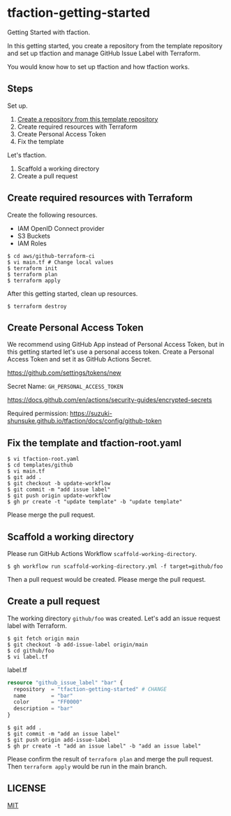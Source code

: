 # tfaction-getting-started

Getting Started with tfaction.

In this getting started, you create a repository from the template repository and
set up tfaction and manage GitHub Issue Label with Terraform.

You would know how to set up tfaction and how tfaction works.

## Steps

Set up.

1. [Create a repository from this template repository](https://github.com/suzuki-shunsuke/tfaction-getting-started/generate)
1. Create required resources with Terraform
1. Create Personal Access Token
1. Fix the template

Let's tfaction.

1. Scaffold a working directory
1. Create a pull request

## Create required resources with Terraform

Create the following resources.

* IAM OpenID Connect provider
* S3 Buckets
* IAM Roles

```console
$ cd aws/github-terraform-ci
$ vi main.tf # Change local values
$ terraform init
$ terraform plan
$ terraform apply
```

After this getting started, clean up resources.

```console
$ terraform destroy
```

## Create Personal Access Token

We recommend using GitHub App instead of Personal Access Token, but in this getting started let's use a personal access token.
Create a Personal Access Token and set it as GitHub Actions Secret.

https://github.com/settings/tokens/new

Secret Name: `GH_PERSONAL_ACCESS_TOKEN`

https://docs.github.com/en/actions/security-guides/encrypted-secrets

Required permission: https://suzuki-shunsuke.github.io/tfaction/docs/config/github-token

## Fix the template and tfaction-root.yaml

```console
$ vi tfaction-root.yaml
$ cd templates/github
$ vi main.tf
$ git add .
$ git checkout -b update-workflow
$ git commit -m "add issue label"
$ git push origin update-workflow
$ gh pr create -t "update template" -b "update template"
```

Please merge the pull request.

## Scaffold a working directory

Please run GitHub Actions Workflow `scaffold-working-directory`.

```console
$ gh workflow run scaffold-working-directory.yml -f target=github/foo
```

Then a pull request would be created.
Please merge the pull request.

## Create a pull request

The working directory `github/foo` was created.
Let's add an issue request label with Terraform.

```console
$ git fetch origin main
$ git checkout -b add-issue-label origin/main
$ cd github/foo
$ vi label.tf
```

label.tf

```tf
resource "github_issue_label" "bar" {
  repository  = "tfaction-getting-started" # CHANGE
  name        = "bar"
  color       = "FF0000"
  description = "bar"
}
```

```console
$ git add .
$ git commit -m "add an issue label"
$ git push origin add-issue-label
$ gh pr create -t "add an issue label" -b "add an issue label"
```

Please confirm the result of `terraform plan` and merge the pull request.
Then `terraform apply` would be run in the main branch.

## LICENSE

[MIT](LICENSE)
